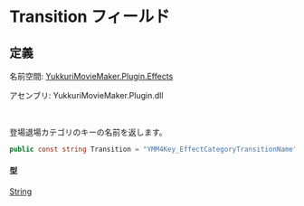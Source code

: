 # Transition フィールド

## 定義

名前空間: [YukkuriMovieMaker.Plugin.Effects](../../index.md)

アセンブリ: YukkuriMovieMaker.Plugin.dll

<br/>

登場退場カテゴリのキーの名前を返します。

```csharp
public const string Transition = "YMM4Key_EffectCategoryTransitionName";
```

#### 型
[String](https://learn.microsoft.com/ja-jp/dotnet/api/system.string)
